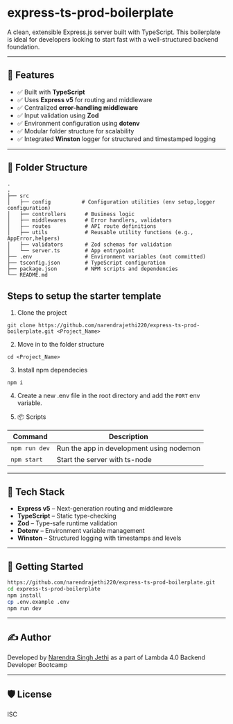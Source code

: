 # express-ts-prod-boilerplate

A clean, extensible Express.js server built with TypeScript. This boilerplate is ideal for developers looking to start fast with a well-structured backend foundation.

---

## 🚀 Features

- ✅ Built with **TypeScript**
- ✅ Uses **Express v5** for routing and middleware
- ✅ Centralized **error-handling middleware**
- ✅ Input validation using **Zod**
- ✅ Environment configuration using **dotenv**
- ✅ Modular folder structure for scalability
- ✅ Integrated **Winston** logger for structured and timestamped logging

---

## 📁 Folder Structure

```text
.
.
├── src
│   ├── config          # Configuration utilities (env setup,logger configuration)
│   ├── controllers      # Business logic
│   ├── middlewares      # Error handlers, validators
│   ├── routes           # API route definitions
│   ├── utils            # Reusable utility functions (e.g., AppError,helpers)
│   ├── validators       # Zod schemas for validation
│   └── server.ts        # App entrypoint
├── .env                 # Environment variables (not committed)
├── tsconfig.json        # TypeScript configuration
├── package.json         # NPM scripts and dependencies
└── README.md
```

## Steps to setup the starter template

1. Clone the project

```
git clone https://github.com/narendrajethi220/express-ts-prod-boilerplate.git <Project_Name>
```

2. Move in to the folder structure

```
cd <Project_Name>
```

3. Install npm dependecies

```
npm i
```

4. Create a new .env file in the root directory and add the `PORT` env variable.

5. 📦 Scripts

| Command       | Description                              |
| ------------- | ---------------------------------------- |
| `npm run dev` | Run the app in development using nodemon |
| `npm start`   | Start the server with ts-node            |

---

## 🔧 Tech Stack

- **Express v5** – Next-generation routing and middleware
- **TypeScript** – Static type-checking
- **Zod** – Type-safe runtime validation
- **Dotenv** – Environment variable management
- **Winston** – Structured logging with timestamps and levels

---

## 🧪 Getting Started

```bash
https://github.com/narendrajethi220/express-ts-prod-boilerplate.git
cd express-ts-prod-boilerplate
npm install
cp .env.example .env
npm run dev
```

---

## ✍️ Author

Developed by [Narendra Singh Jethi](https://github.com/narendrajethi220) as a part of Lambda 4.0 Backend Developer Bootcamp

---

## 🛡️ License

ISC
